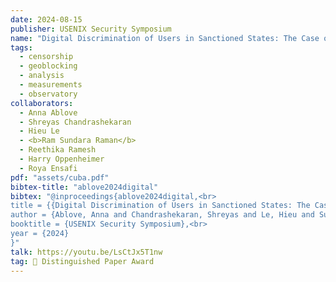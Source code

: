 ```yaml
---
date: 2024-08-15
publisher: USENIX Security Symposium
name: "Digital Discrimination of Users in Sanctioned States: The Case of the Cuba Embargo"
tags:
  - censorship
  - geoblocking
  - analysis
  - measurements
  - observatory
collaborators:
  - Anna Ablove 
  - Shreyas Chandrashekaran
  - Hieu Le
  - <b>Ram Sundara Raman</b>
  - Reethika Ramesh
  - Harry Oppenheimer
  - Roya Ensafi
pdf: "assets/cuba.pdf"
bibtex-title: "ablove2024digital"
bibtex: "@inproceedings{ablove2024digital,<br>
title = {{Digital Discrimination of Users in Sanctioned States: The Case of the Cuba Embargo}},<br>
author = {Ablove, Anna and Chandrashekaran, Shreyas and Le, Hieu and Sundara Raman, Ram and Ramesh, Rethika and Ensafi, Roya},<br>
booktitle = {USENIX Security Symposium},<br>
year = {2024}
}"
talk: https://youtu.be/LsCtJx5T1nw
tag: 🏅 Distinguished Paper Award
---
```

